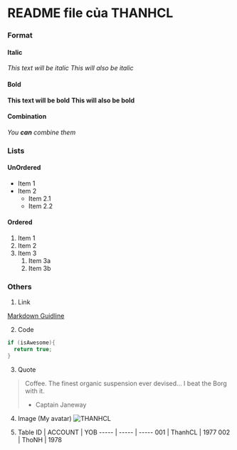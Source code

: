 # README file của THANHCL #

### Format ###
#### Italic ####
*This text will be italic*
_This will also be italic_

#### Bold ####
**This text will be bold**
__This will also be bold__

#### Combination ####
_You **can** combine them_

### Lists ###
#### UnOrdered ####
* Item 1
* Item 2
  * Item 2.1
  * Item 2.2

#### Ordered ####
1. Item 1
1. Item 2
1. Item 3
   1. Item 3a
   1. Item 3b

### Others ###
1. Link

[Markdown Guidline](https://guides.github.com/features/mastering-markdown/#examples)

2. Code

```java
if (isAwesome){
  return true;
}
```

3. Quote
> Coffee. The finest organic suspension ever devised... I beat the Borg with it.
> - Captain Janeway

4. Image (My avatar)
![THANHCL](http://www.fasttrack.edu.vn/wp-content/uploads/2017/08/cao-le-thanh-fpt-01-200x200.jpg)

5. Table
ID | ACCOUNT | YOB
----- | ----- | -----
001 | ThanhCL | 1977
002 | ThoNH | 1978
